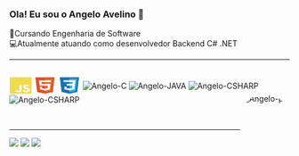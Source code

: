 
### Ola! Eu sou o Angelo Avelino 👋

🌱Cursando Engenharia de Software <br>
💻Atualmente atuando como desenvolvedor Backend C# .NET

<hr>


<div style="display: inline_block"><br>
  <img align="center" alt="Angelo-Js" height="30" width="40" src="https://raw.githubusercontent.com/devicons/devicon/master/icons/javascript/javascript-plain.svg">
  <img align="center" alt="Angelo-HTML" height="30" width="40" src="https://raw.githubusercontent.com/devicons/devicon/master/icons/html5/html5-original.svg">
  <img align="center" alt="Angelo-CSS" height="30" width="40" src="https://raw.githubusercontent.com/devicons/devicon/master/icons/css3/css3-original.svg">
  <img align="center" alt="Angelo-C" height="30" width="40" src="https://cdn.jsdelivr.net/gh/devicons/devicon/icons/c/c-original.svg">
  <img align="center" alt="Angelo-JAVA" height="30" width="40" src="https://cdn.jsdelivr.net/gh/devicons/devicon/icons/java/java-original.svg" />
  <img align="center" alt="Angelo-CSHARP" height="30" width="40" src="https://cdn.jsdelivr.net/gh/devicons/devicon/icons/csharp/csharp-original.svg" />
  <img align="center" alt="Angelo-CSHARP" height="30" width="40" src="https://cdn.jsdelivr.net/gh/devicons/devicon/icons/dotnetcore/dotnetcore-original.svg" />
    <img align="right" alt="Angelo-pic" height="150" style="border-radius:50px;" src="https://images-wixmp-ed30a86b8c4ca887773594c2.wixmp.com/f/c5883c7a-89ab-4521-bf3f-0bc3bf2b69a5/dec0cho-a9fb7b6c-3ce5-4a38-9f52-4131959e688b.gif?token=eyJ0eXAiOiJKV1QiLCJhbGciOiJIUzI1NiJ9.eyJzdWIiOiJ1cm46YXBwOjdlMGQxODg5ODIyNjQzNzNhNWYwZDQxNWVhMGQyNmUwIiwiaXNzIjoidXJuOmFwcDo3ZTBkMTg4OTgyMjY0MzczYTVmMGQ0MTVlYTBkMjZlMCIsIm9iaiI6W1t7InBhdGgiOiJcL2ZcL2M1ODgzYzdhLTg5YWItNDUyMS1iZjNmLTBiYzNiZjJiNjlhNVwvZGVjMGNoby1hOWZiN2I2Yy0zY2U1LTRhMzgtOWY1Mi00MTMxOTU5ZTY4OGIuZ2lmIn1dXSwiYXVkIjpbInVybjpzZXJ2aWNlOmZpbGUuZG93bmxvYWQiXX0.LRS1bJrvo_h0kz-B9t4fGiwEQvLKAtmQjDST4ntK9c0">


   <br><hr>


<div> 
  <a href="https://www.instagram.com/angeloavelinoo/?next=%2F" target="_blank"><img src="https://img.shields.io/badge/-Instagram-%23E4405F?style=for-the-badge&logo=instagram&logoColor=white" target="_blank"></a>
  <a href = "mailto:angeloavelino33211781@gmail.com"><img src="https://img.shields.io/badge/-Gmail-%23333?style=for-the-badge&logo=gmail&logoColor=white" target="_blank"></a>
  <a href="https://www.linkedin.com/in/angelo-avelino-6a1929204/" target="_blank"><img src="https://img.shields.io/badge/-LinkedIn-%230077B5?style=for-the-badge&logo=linkedin&logoColor=white" target="_blank"></a>   
</div>
